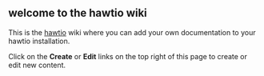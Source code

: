 ## welcome to the hawtio wiki

This is the [hawtio](http://hawt.io) wiki where you can add your own documentation to your hawtio installation.

Click on the **Create** or **Edit** links on the top right of this page to create or edit new content. 